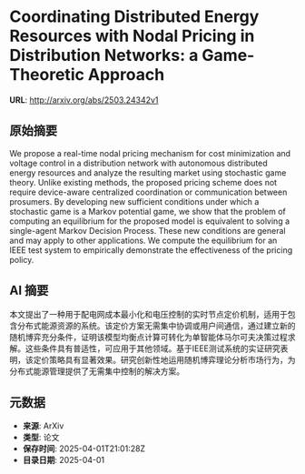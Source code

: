 # Coordinating Distributed Energy Resources with Nodal Pricing in Distribution Networks: a Game-Theoretic Approach

**URL**: http://arxiv.org/abs/2503.24342v1

## 原始摘要

We propose a real-time nodal pricing mechanism for cost minimization and
voltage control in a distribution network with autonomous distributed energy
resources and analyze the resulting market using stochastic game theory. Unlike
existing methods, the proposed pricing scheme does not require device-aware
centralized coordination or communication between prosumers. By developing new
sufficient conditions under which a stochastic game is a Markov potential game,
we show that the problem of computing an equilibrium for the proposed model is
equivalent to solving a single-agent Markov Decision Process. These new
conditions are general and may apply to other applications. We compute the
equilibrium for an IEEE test system to empirically demonstrate the
effectiveness of the pricing policy.


## AI 摘要

本文提出了一种用于配电网成本最小化和电压控制的实时节点定价机制，适用于包含分布式能源资源的系统。该定价方案无需集中协调或用户间通信，通过建立新的随机博弈充分条件，证明该模型均衡点计算可转化为单智能体马尔可夫决策过程求解。这些条件具有普适性，可应用于其他领域。基于IEEE测试系统的实证研究表明，该定价策略具有显著效果。研究创新性地运用随机博弈理论分析市场行为，为分布式能源管理提供了无需集中控制的解决方案。

## 元数据

- **来源**: ArXiv
- **类型**: 论文
- **保存时间**: 2025-04-01T21:01:28Z
- **目录日期**: 2025-04-01
